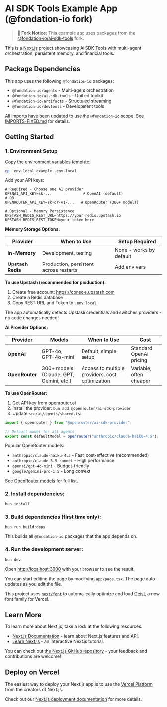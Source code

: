 # AI SDK Tools Example App (@fondation-io fork)

> **🔱 Fork Notice**: This example app uses packages from the [@fondation-io/ai-sdk-tools](https://github.com/darksip/ai-sdk-tools) fork.

This is a [Next.js](https://nextjs.org) project showcasing AI SDK Tools with multi-agent orchestration, persistent memory, and financial tools.

## Package Dependencies

This app uses the following `@fondation-io` packages:
- `@fondation-io/agents` - Multi-agent orchestration
- `@fondation-io/ai-sdk-tools` - Unified toolkit
- `@fondation-io/artifacts` - Structured streaming
- `@fondation-io/devtools` - Development tools

All imports have been updated to use the `@fondation-io` scope. See [IMPORTS-FIXED.md](./IMPORTS-FIXED.md) for details.

## Getting Started

### 1. Environment Setup

Copy the environment variables template:

```bash
cp .env.local.example .env.local
```

Add your API keys:

```env
# Required - Choose one AI provider
OPENAI_API_KEY=sk-...              # OpenAI (default)
# OR
OPENROUTER_API_KEY=sk-or-v1-...   # OpenRouter (300+ models)

# Optional - Memory Persistence
UPSTASH_REDIS_REST_URL=https://your-redis.upstash.io
UPSTASH_REDIS_REST_TOKEN=your-token-here
```

**Memory Storage Options:**

| Provider | When to Use | Setup Required |
|----------|------------|----------------|
| **In-Memory** | Development, testing | None - works by default |
| **Upstash Redis** | Production, persistent across restarts | Add env vars |

**To use Upstash (recommended for production):**
1. Create free account: https://console.upstash.com
2. Create a Redis database
3. Copy REST URL and Token to `.env.local`

The app automatically detects Upstash credentials and switches providers - no code changes needed!

**AI Provider Options:**

| Provider | Models | When to Use | Cost |
|----------|--------|------------|------|
| **OpenAI** | GPT-4o, GPT-4o-mini | Default, simple setup | Standard OpenAI pricing |
| **OpenRouter** | 300+ models (Claude, GPT, Gemini, etc.) | Access to multiple providers, cost optimization | Variable, often cheaper |

**To use OpenRouter:**

1. Get API key from [openrouter.ai](https://openrouter.ai)
2. Install the provider: `bun add @openrouter/ai-sdk-provider`
3. Update `src/ai/agents/shared.ts`:

```typescript
import { openrouter } from "@openrouter/ai-sdk-provider";

// Default model for all agents
export const defaultModel = openrouter("anthropic/claude-haiku-4.5");
```

Popular OpenRouter models:
- `anthropic/claude-haiku-4.5` - Fast, cost-effective (recommended)
- `anthropic/claude-3.5-sonnet` - High performance
- `openai/gpt-4o-mini` - Budget-friendly
- `google/gemini-pro-1.5` - Long context

See [OpenRouter models](https://openrouter.ai/models) for full list.

### 2. Install dependencies:

```bash
bun install
```

### 3. Build dependencies (first time only):

```bash
bun run build:deps
```

This builds all `@fondation-io` packages that the app depends on.

### 4. Run the development server:

```bash
bun dev
```

Open [http://localhost:3000](http://localhost:3000) with your browser to see the result.

You can start editing the page by modifying `app/page.tsx`. The page auto-updates as you edit the file.

This project uses [`next/font`](https://nextjs.org/docs/app/building-your-application/optimizing/fonts) to automatically optimize and load [Geist](https://vercel.com/font), a new font family for Vercel.

## Learn More

To learn more about Next.js, take a look at the following resources:

- [Next.js Documentation](https://nextjs.org/docs) - learn about Next.js features and API.
- [Learn Next.js](https://nextjs.org/learn) - an interactive Next.js tutorial.

You can check out [the Next.js GitHub repository](https://github.com/vercel/next.js) - your feedback and contributions are welcome!

## Deploy on Vercel

The easiest way to deploy your Next.js app is to use the [Vercel Platform](https://vercel.com/new?utm_medium=default-template&filter=next.js&utm_source=create-next-app&utm_campaign=create-next-app-readme) from the creators of Next.js.

Check out our [Next.js deployment documentation](https://nextjs.org/docs/app/building-your-application/deploying) for more details.
